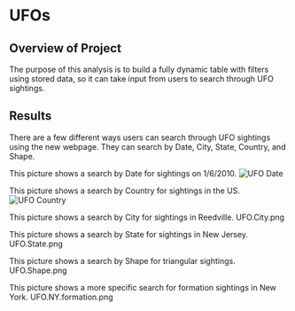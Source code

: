 # UFOs

## Overview of Project
The purpose of this analysis is to build a fully dynamic table with filters using stored data, so it can take input from users to search through UFO sightings. 

## Results 
There are a few different ways users can search through UFO sightings using the new webpage. They can search by Date, City, State, Country, and Shape.  

This picture shows a search by Date for sightings on 1/6/2010. 
![UFO Date](https://user-images.githubusercontent.com/115032384/212208385-8d0012b2-cf62-4b5c-aff8-be42e8ddf779.png)

This picture shows a search by Country for sightings in the US. 
![UFO Country](https://user-images.githubusercontent.com/115032384/212208406-39c5a33e-6774-49f8-a653-461f4c037f90.png)



This picture shows a search by City for sightings in Reedville. 
UFO.City.png

This picture shows a search by State for sightings in New Jersey. 
UFO.State.png

This picture shows a search by Shape for triangular sightings. 
UFO.Shape.png

This picture shows a more specific search for formation sightings in New York. 
UFO.NY.formation.png

